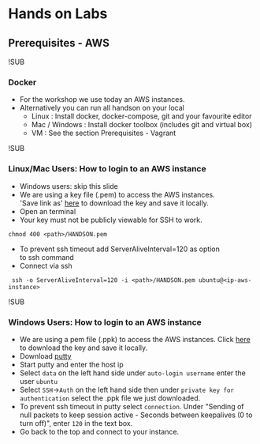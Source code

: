 # Hands on Labs
## Prerequisites - AWS

!SUB
### Docker
* For the workshop we use today an AWS instances.
* Alternatively you can run all handson on your local
  * Linux : Install docker, docker-compose, git and your favourite editor
  * Mac / Windows : Install docker toolbox (includes git and virtual box)
  * VM : See the section Prerequisites - Vagrant


!SUB
### Linux/Mac Users: How to login to an AWS instance
- Windows users: skip this slide
- We are using a key file (.pem) to access the AWS instances.  
'Save link as' [here](key/HANDSON.pem) to download the key and save it locally.
- Open an terminal
- Your key must not be publicly viewable for SSH to work.

```
chmod 400 <path>/HANDSON.pem
```

- To prevent ssh timeout add ServerAliveInterval=120 as option  
to ssh command
- Connect via ssh

```
 ssh -o ServerAliveInterval=120 -i <path>/HANDSON.pem ubuntu@<ip-aws-instance>
```

!SUB
### Windows Users: How to login to an AWS instance

- We are using a pem file (.ppk) to access the AWS instances. Click [here](key/HANDSON.ppk) to download the key and save it locally.
- Download [putty](http://www.chiark.greenend.org.uk/~sgtatham/putty/download.html)
- Start putty and enter the host ip
- Select `data` on the left hand side under `auto-login username` enter the user `ubuntu`
- Select `SSH`->`Auth` on the left hand side then under `private key for authentication` select the .ppk file we just downloaded.
- To prevent ssh timeout in putty select `connection`. Under "Sending of null packets to keep session active - Seconds between keepalives (0 to turn off)", enter `120` in the text box.
- Go back to the top and connect to your instance.
